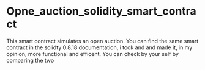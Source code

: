 # Opne_auction_solidity_smart_contract
This smart contract simulates an open auction.
You can find the same smart contract in the solidty 0.8.18 documentation, i took and and made it, in my opinion, more functional and efficent.
You can check by your self by comparing the two
